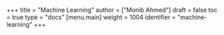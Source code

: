 +++
title = "Machine Learning"
author = ["Monib Ahmed"]
draft = false
toc = true
type = "docs"
[menu.main]
  weight = 1004
  identifier = "machine-learning"
+++
